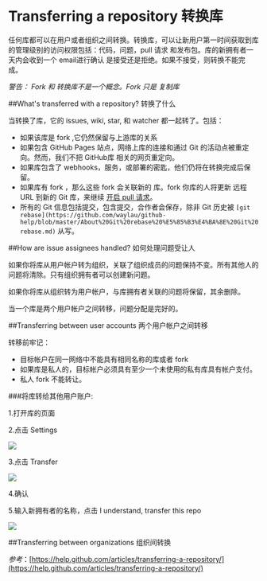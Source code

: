 Transferring a repository 转换库
===========
 
任何库都可以在用户或者组织之间转换。转换库，可以让新用户第一时间获取到库的管理级别的访问权限包括：代码，问题，pull 请求 和发布包。库的新拥有者一天内会收到一个 email进行确认 是接受还是拒绝。如果不接受，则转换不能完成。

*警告： Fork 和 转换库不是一个概念。Fork 只是 复制库*

##What's transferred with a repository? 转换了什么

当转换了库，它的 issues, wiki, star, 和 watcher 都一起转了。包括：

* 如果该库是 fork ,它仍然保留与上游库的关系
* 如果包含 GitHub Pages 站点，网络上库的连接和通过 Git 的活动点被重定向。然而，我们不把 GitHub库 相关的网页重定向。
* 如果库包含了 webhooks，服务，或部署的密匙，他们仍将在转换完成后保留。
* 如果库有 fork ，那么这些 fork 会关联新的 库。fork 你库的人将更新 远程 URL 到新的 Git 库，来继续 [开启 pull  请求](https://github.com/waylau/github-help/blob/master/Creating%20a%20pull%20request%20%E5%88%9B%E5%BB%BA%20pull%20%E8%AF%B7%E6%B1%82.md)。
* 所有的 Git 信息包括提交，包含提交，合作者会保存，除非 Git 历史被 `[git rebase](https://github.com/waylau/github-help/blob/master/About%20Git%20rebase%20%E5%85%B3%E4%BA%8E%20Git%20rebase.md)` 从写。

##How are issue assignees handled? 如何处理问题受让人

如果你将库从用户帐户转为组织，关联了组织成员的问题保持不变。所有其他人的问题将清除。只有组织拥有者可以创建新问题。

如果你将库从组织转为用户帐户，与库拥有者关联的问题将保留，其余删除。

当一个库是两个用户帐户之间转移，问题分配是完好的。

##Transferring between user accounts 两个用户帐户之间转移

转移前牢记：

* 目标帐户在同一网络中不能具有相同名称的库或者 fork
* 如果库是私人的，目标帐户必须具有至少一个未使用的私有库具有帐户支付。
* 私人 fork 不能转让。

###将库转给其他用户账户:

1.打开库的页面

2.点击 Settings 

![](https://help.github.com/assets/images/help/repository/repo-actions-settings.png)

3.点击 Transfer

![](https://help.github.com/assets/images/help/repository/repo-transfer.png)

4.确认

5.输入新拥有者的名称，点击  I understand, transfer this repo

![](https://help.github.com/assets/images/help/repository/repo-transfer-complete.png)

##Transferring between organizations 组织间转换




*参考*：[https://help.github.com/articles/transferring-a-repository/](https://help.github.com/articles/transferring-a-repository/)
